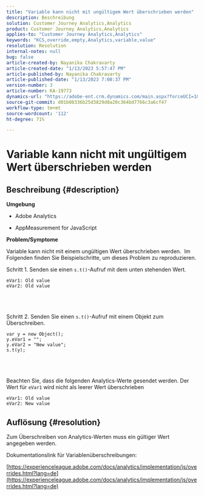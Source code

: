 ```yaml
---
title: "Variable kann nicht mit ungültigem Wert überschrieben werden"
description: Beschreibung
solution: Customer Journey Analytics,Analytics
product: Customer Journey Analytics,Analytics
applies-to: "Customer Journey Analytics,Analytics"
keywords: "KCS,override,empty,Analytics,variable,value"
resolution: Resolution
internal-notes: null
bug: false
article-created-by: Nayanika Chakravarty
article-created-date: "1/13/2023 5:57:47 PM"
article-published-by: Nayanika Chakravarty
article-published-date: "1/13/2023 7:08:37 PM"
version-number: 3
article-number: KA-19773
dynamics-url: "https://adobe-ent.crm.dynamics.com/main.aspx?forceUCI=1&pagetype=entityrecord&etn=knowledgearticle&id=161a6dc6-6b93-ed11-aad1-6045bd006c82"
source-git-commit: d01b08336b25d3829d8a20c364bd7766c3a6cf47
workflow-type: tm+mt
source-wordcount: '112'
ht-degree: 71%

---
```


# Variable kann nicht mit ungültigem Wert überschrieben werden

## Beschreibung {#description}


<b>Umgebung</b>

- Adobe Analytics

- AppMeasurement for JavaScript

<b>Problem/Symptome</b>

Variable kann nicht mit einem ungültigen Wert überschrieben werden.  Im Folgenden finden Sie Beispielschritte, um dieses Problem zu reproduzieren.

Schritt 1. Senden sie einen `s.t()`-Aufruf mit dem unten stehenden Wert.


```
eVar1: Old value
eVar2: Old value
```

<br> <br><br>
Schritt 2. Senden Sie einen `s.t()`-Aufruf mit einem Objekt zum Überschreiben.


```
var y = new Object();
y.eVar1 = "";
y.eVar2 = "New value";
s.t(y);
```

<br> <br><br>
Beachten Sie, dass die folgenden Analytics-Werte gesendet werden. Der Wert für `eVar1` wird nicht als leerer Wert überschrieben


```
eVar1: Old value
eVar2: New value
```



## Auflösung {#resolution}


Zum Überschreiben von Analytics-Werten muss ein gültiger Wert angegeben werden.

Dokumentationslink für Variablenüberschreibungen:

[https://experienceleague.adobe.com/docs/analytics/implementation/js/overrides.html?lang=de](https://experienceleague.adobe.com/docs/analytics/implementation/js/overrides.html?lang=de)
